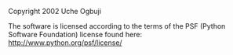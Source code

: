 Copyright 2002 Uche Ogbuji

The software is licensed according to the terms of the PSF (Python Software Foundation) license found here: http://www.python.org/psf/license/